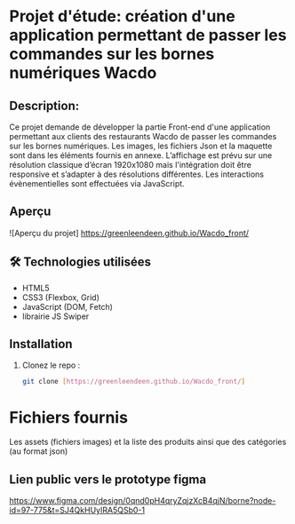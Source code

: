 # Projet d'étude: création d'une application permettant de passer les commandes sur les bornes numériques Wacdo

##  Description: 
Ce projet demande de développer la partie Front-end d'une application permettant aux clients des restaurants Wacdo de passer les commandes sur les bornes numériques. Les images, les fichiers Json et la maquette sont dans les éléments fournis en annexe. L’affichage est prévu sur une résolution classique d’écran 1920x1080 mais l'intégration doit être responsive et s’adapter à des résolutions différentes. Les interactions évènementielles sont effectuées via JavaScript.

##  Aperçu
![Aperçu du projet] https://greenleendeen.github.io/Wacdo_front/

## 🛠 Technologies utilisées
- HTML5
- CSS3 (Flexbox, Grid)
- JavaScript (DOM, Fetch)
- librairie JS Swiper

##  Installation
1. Clonez le repo :
   ```bash
   git clone [https://greenleendeen.github.io/Wacdo_front/]


# Fichiers fournis
Les assets (fichiers images) et la liste des produits ainsi que des catégories (au format json)

## Lien public vers le prototype figma
https://www.figma.com/design/0qnd0pH4qryZqjzXcB4qjN/borne?node-id=97-775&t=SJ4QkHUyIRA5QSb0-1

